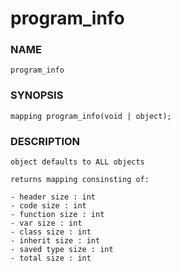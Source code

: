 # program_info

### NAME

    program_info

### SYNOPSIS

    mapping program_info(void | object);

### DESCRIPTION

    object defaults to ALL objects

    returns mapping consinsting of:

    - header size : int
    - code size : int
    - function size : int
    - var size : int
    - class size : int
    - inherit size : int
    - saved type size : int
    - total size : int
